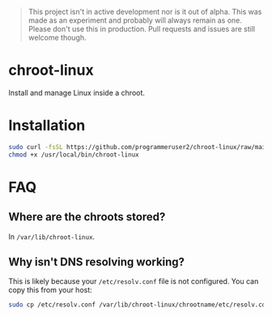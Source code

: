 > This project isn't in active development nor is it out of alpha. This was made as an experiment and probably will always remain as one. Please don't use this in production. Pull requests and issues are still welcome though.
# chroot-linux
Install and manage Linux inside a chroot.
# Installation
```bash
sudo curl -fsSL https://github.com/programmeruser2/chroot-linux/raw/main/chroot-linux > /usr/local/bin/chroot-linux
chmod +x /usr/local/bin/chroot-linux 
```
# FAQ
## Where are the chroots stored?
In `/var/lib/chroot-linux`.
## Why isn't DNS resolving working?
This is likely because your `/etc/resolv.conf` file is not configured. You can copy this from your host:
```bash
sudo cp /etc/resolv.conf /var/lib/chroot-linux/chrootname/etc/resolv.conf
``` 
